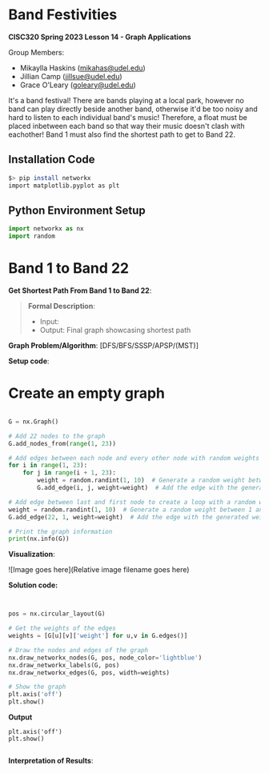 # Band Festivities

**CISC320 Spring 2023 Lesson 14 - Graph Applications**

Group Members:
* Mikaylla Haskins (mikahas@udel.edu)
* Jillian Camp (jillsue@udel.edu)
* Grace O'Leary (goleary@udel.edu)

It's a band festival! There are bands playing at a local park, however no band can play directly beside another band, otherwise it'd be too noisy and hard to listen to each individual band's music! Therefore, a float must be placed inbetween each band so that way their music doesn't clash with eachother! Band 1 must also find the shortest path to get to Band 22.

## Installation Code

```sh
$> pip install networkx
import matplotlib.pyplot as plt
```

## Python Environment Setup

```python
import networkx as nx
import random
```

# Band 1 to Band 22

**Get Shortest Path From Band 1 to Band 22**: 

> **Formal Description**:
>  * Input: 
>  * Output: Final graph showcasing shortest path

**Graph Problem/Algorithm**: [DFS/BFS/SSSP/APSP/(MST)]


**Setup code**:

# Create an empty graph

```python

G = nx.Graph()

# Add 22 nodes to the graph
G.add_nodes_from(range(1, 23))

# Add edges between each node and every other node with random weights
for i in range(1, 23):
    for j in range(i + 1, 23):
        weight = random.randint(1, 10)  # Generate a random weight between 1 and 10
        G.add_edge(i, j, weight=weight)  # Add the edge with the generated weight

# Add edge between last and first node to create a loop with a random weight
weight = random.randint(1, 10)  # Generate a random weight between 1 and 10
G.add_edge(22, 1, weight=weight)  # Add the edge with the generated weight

# Print the graph information
print(nx.info(G))
```

**Visualization**:

![Image goes here](Relative image filename goes here)

**Solution code:**

```python


pos = nx.circular_layout(G)

# Get the weights of the edges
weights = [G[u][v]['weight'] for u,v in G.edges()]

# Draw the nodes and edges of the graph
nx.draw_networkx_nodes(G, pos, node_color='lightblue')
nx.draw_networkx_labels(G, pos)
nx.draw_networkx_edges(G, pos, width=weights)

# Show the graph
plt.axis('off')
plt.show()


```

**Output**

```
plt.axis('off')
plt.show()


```

**Interpretation of Results**:

